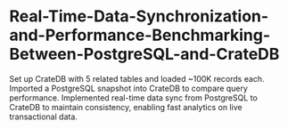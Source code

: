 # Real-Time-Data-Synchronization-and-Performance-Benchmarking-Between-PostgreSQL-and-CrateDB
Set up CrateDB with 5 related tables and loaded ~100K records each. Imported a PostgreSQL snapshot into CrateDB to compare query performance. Implemented real-time data sync from PostgreSQL to CrateDB to maintain consistency, enabling fast analytics on live transactional data.
